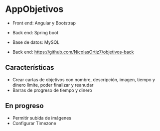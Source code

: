 # AppObjetivos

- Front end: Angular y Bootstrap
- Back end: Spring boot
- Base de datos: MySQL

- Back end: https://github.com/NicolasOrtiz7/objetivos-back

## Características
- Crear cartas de objetivos con nombre, descripción, imagen, tiempo y dinero límite, poder finalizar y reanudar
- Barras de progreso de tiempo y dinero

## En progreso
- Permitir subida de imágenes
- Configurar Timezone



